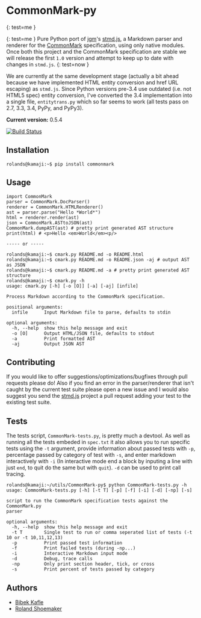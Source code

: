 CommonMark-py
=============
{: test=me }

{: test=me }
Pure Python port of [jgm](https://github.com/jgm)'s [stmd.js](https://github.com/jgm/stmd/blob/master/js/stmd.js), a Markdown parser and renderer for the [CommonMark](http://commonmark.org) specification, using only native modules. Once both this project and the CommonMark specification are stable we will release the first `1.0` version and attempt to keep up to date with changes in `stmd.js`.
{: test=now }

We are currently at the same development stage (actually a bit ahead because we have implemented HTML entity conversion and href URL escaping) as `stmd.js`. Since Python versions pre-3.4 use outdated (i.e. not HTML5 spec) entity conversion, I've converted the 3.4 implementation into a single file, `entitytrans.py` which so far seems to work (all tests pass on 2.7, 3.3, 3.4, PyPy, and PyPy3).

**Current version:** 0.5.4

[![Build Status](https://travis-ci.org/rolandshoemaker/CommonMark-py.svg?branch=master)](https://travis-ci.org/rolandshoemaker/CommonMark-py)

Installation
------------

    rolands@kamaji:~$ pip install commonmark

Usage
-----

	import CommonMark
	parser = CommonMark.DocParser()
	renderer = CommonMark.HTMLRenderer()
	ast = parser.parse("Hello *World*")
	html = renderer.render(ast)
	json = CommonMark.ASTtoJSON(ast)
	CommonMark.dumpAST(ast) # pretty print generated AST structure
	print(html) # <p>Hello <em>World</em><p/>

    ----- or -----

	rolands@kamaji:~$ cmark.py README.md -o README.html
	rolands@kamaji:~$ cmark.py README.md -o README.json -aj # output AST as JSON
	rolands@kamaji:~$ cmark.py README.md -a # pretty print generated AST structure
	rolands@kamaji:~$ cmark.py -h
	usage: cmark.py [-h] [-o [O]] [-a] [-aj] [infile]

	Process Markdown according to the CommonMark specification.

	positional arguments:
	  infile      Input Markdown file to parse, defaults to stdin

	optional arguments:
	  -h, --help  show this help message and exit
	  -o [O]      Output HTML/JSON file, defaults to stdout
	  -a          Print formatted AST
	  -aj         Output JSON AST

Contributing
------------

If you would like to offer suggestions/optimizations/bugfixes through pull requests please do! Also if you find an error in the parser/renderer that isn't caught by the current test suite please open a new issue and I would also suggest you send the [stmd.js](https://github.com/jgm/stmd/blob/master/js/stmd.js) project a pull request adding your test to the existing test suite.

Tests
-----

The tests script, `CommonMark-tests.py`, is pretty much a devtool. As well as running all the tests embeded in `spec.txt` it also allows you to run specific tests using the `-t` argument, provide information about passed tests with `-p`, percentage passed by category of test with `-s`, and enter markdown interactively with `-i` (In interactive mode end a block by inputing a line with just `end`, to quit do the same but with `quit`). `-d` can be used to print call tracing.

	rolands@kamaji:~/utils/CommonMark-py$ python CommonMark-tests.py -h
	usage: CommonMark-tests.py [-h] [-t T] [-p] [-f] [-i] [-d] [-np] [-s]

	script to run the CommonMark specification tests against the CommonMark.py
	parser

	optional arguments:
	  -h, --help  show this help message and exit
	  -t T        Single test to run or comma seperated list of tests (-t 10 or -t 10,11,12,13)
	  -p          Print passed test information
	  -f          Print failed tests (during -np...)
	  -i          Interactive Markdown input mode
	  -d          Debug, trace calls
	  -np         Only print section header, tick, or cross
	  -s          Print percent of tests passed by category

Authors
-------
* [Bibek Kafle](https://github.com/kafle)
* [Roland Shoemaker](https://github.com/rolandshoemaker)

